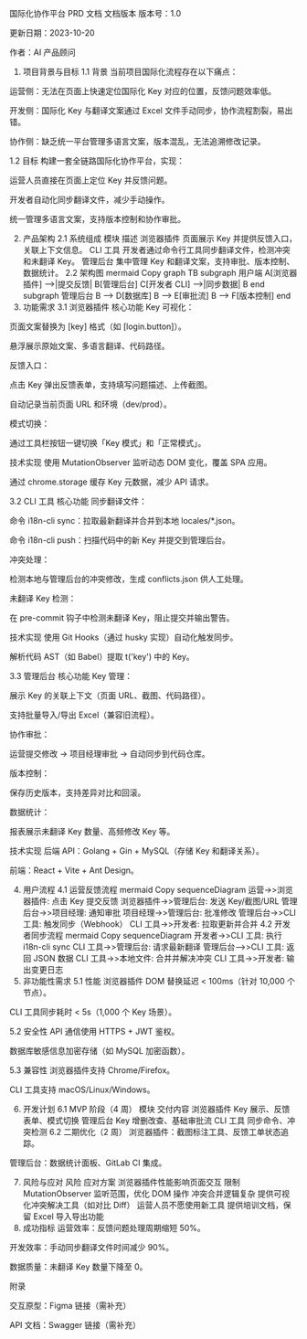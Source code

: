 国际化协作平台 PRD 文档
文档版本
版本号：1.0

更新日期：2023-10-20

作者：AI 产品顾问

1. 项目背景与目标
   1.1 背景
   当前项目国际化流程存在以下痛点：

运营侧：无法在页面上快速定位国际化 Key 对应的位置，反馈问题效率低。

开发侧：国际化 Key 与翻译文案通过 Excel 文件手动同步，协作流程割裂，易出错。

协作侧：缺乏统一平台管理多语言文案，版本混乱，无法追溯修改记录。

1.2 目标
构建一套全链路国际化协作平台，实现：

运营人员直接在页面上定位 Key 并反馈问题。

开发者自动化同步翻译文件，减少手动操作。

统一管理多语言文案，支持版本控制和协作审批。

2. 产品架构
   2.1 系统组成
   模块 描述
   浏览器插件 页面展示 Key 并提供反馈入口，关联上下文信息。
   CLI 工具 开发者通过命令行工具同步翻译文件，检测冲突和未翻译 Key。
   管理后台 集中管理 Key 和翻译文案，支持审批、版本控制、数据统计。
   2.2 架构图
   mermaid
   Copy
   graph TB
   subgraph 用户端
   A[浏览器插件] -->|提交反馈| B[管理后台]
   C[开发者 CLI] -->|同步数据| B
   end
   subgraph 管理后台
   B --> D[数据库]
   B --> E[审批流]
   B --> F[版本控制]
   end
3. 功能需求
   3.1 浏览器插件
   核心功能
   Key 可视化：

页面文案替换为 [key] 格式（如 [login.button]）。

悬浮展示原始文案、多语言翻译、代码路径。

反馈入口：

点击 Key 弹出反馈表单，支持填写问题描述、上传截图。

自动记录当前页面 URL 和环境（dev/prod）。

模式切换：

通过工具栏按钮一键切换「Key 模式」和「正常模式」。

技术实现
使用 MutationObserver 监听动态 DOM 变化，覆盖 SPA 应用。

通过 chrome.storage 缓存 Key 元数据，减少 API 请求。

3.2 CLI 工具
核心功能
同步翻译文件：

命令 i18n-cli sync：拉取最新翻译并合并到本地 locales/\*.json。

命令 i18n-cli push：扫描代码中的新 Key 并提交到管理后台。

冲突处理：

检测本地与管理后台的冲突修改，生成 conflicts.json 供人工处理。

未翻译 Key 检测：

在 pre-commit 钩子中检测未翻译 Key，阻止提交并输出警告。

技术实现
使用 Git Hooks（通过 husky 实现）自动化触发同步。

解析代码 AST（如 Babel）提取 t('key') 中的 Key。

3.3 管理后台
核心功能
Key 管理：

展示 Key 的关联上下文（页面 URL、截图、代码路径）。

支持批量导入/导出 Excel（兼容旧流程）。

协作审批：

运营提交修改 → 项目经理审批 → 自动同步到代码仓库。

版本控制：

保存历史版本，支持差异对比和回滚。

数据统计：

报表展示未翻译 Key 数量、高频修改 Key 等。

技术实现
后端 API：Golang + Gin + MySQL（存储 Key 和翻译关系）。

前端：React + Vite + Ant Design。

4. 用户流程
   4.1 运营反馈流程
   mermaid
   Copy
   sequenceDiagram
   运营->>浏览器插件: 点击 Key 提交反馈
   浏览器插件->>管理后台: 发送 Key/截图/URL
   管理后台->>项目经理: 通知审批
   项目经理->>管理后台: 批准修改
   管理后台->>CLI 工具: 触发同步（Webhook）
   CLI 工具->>开发者: 拉取更新并合并
   4.2 开发者同步流程
   mermaid
   Copy
   sequenceDiagram
   开发者->>CLI 工具: 执行 i18n-cli sync
   CLI 工具->>管理后台: 请求最新翻译
   管理后台-->>CLI 工具: 返回 JSON 数据
   CLI 工具->>本地文件: 合并并解决冲突
   CLI 工具->>开发者: 输出变更日志
5. 非功能性需求
   5.1 性能
   浏览器插件 DOM 替换延迟 < 100ms（针对 10,000 个节点）。

CLI 工具同步耗时 < 5s（1,000 个 Key 场景）。

5.2 安全性
API 通信使用 HTTPS + JWT 鉴权。

数据库敏感信息加密存储（如 MySQL 加密函数）。

5.3 兼容性
浏览器插件支持 Chrome/Firefox。

CLI 工具支持 macOS/Linux/Windows。

6. 开发计划
   6.1 MVP 阶段（4 周）
   模块 交付内容
   浏览器插件 Key 展示、反馈表单、模式切换
   管理后台 Key 增删改查、基础审批流
   CLI 工具 同步命令、冲突检测
   6.2 二期优化（2 周）
   浏览器插件：截图标注工具、反馈工单状态追踪。

管理后台：数据统计面板、GitLab CI 集成。

7. 风险与应对
   风险 应对方案
   浏览器插件性能影响页面交互 限制 MutationObserver 监听范围，优化 DOM 操作
   冲突合并逻辑复杂 提供可视化冲突解决工具（如对比 Diff）
   运营人员不愿使用新工具 提供培训文档，保留 Excel 导入导出功能
8. 成功指标
   运营效率：反馈问题处理周期缩短 50%。

开发效率：手动同步翻译文件时间减少 90%。

数据质量：未翻译 Key 数量下降至 0。

附录

交互原型：Figma 链接（需补充）

API 文档：Swagger 链接（需补充）

